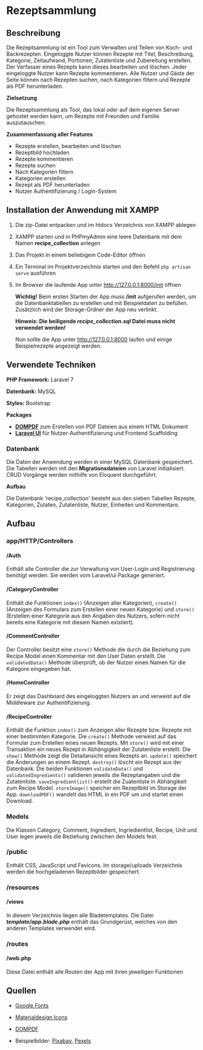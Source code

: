 # Rezeptsammlung

## Beschreibung

Die Rezeptsammlung ist ein Tool zum Verwalten und Teilen von Koch- und Backrezepten. Eingeloggte Nutzer können Rezepte mit Titel, Beschreibung, Kategorie, Zeitaufwand, Portionen, Zutatenliste und Zubereitung erstellen. Der Verfasser eines Rezepts kann dieses bearbeiten und löschen. Jeder eingeloggte Nutzer kann Rezepte kommentieren. Alle Nutzer und Gäste der Seite können nach Rezepten suchen, nach Kategorien filtern und Rezepte als PDF herunterladen.

**Zielsetzung**

Die Rezeptsammlung als Tool, das lokal oder auf dem eigenen Server gehostet werden kann, um Rezepte mit Freunden und Familie auszutauschen. 

**Zusammenfassung aller Features**

- Rezepte erstellen, bearbeiten und löschen
- Rezeptbild hochladen
- Rezepte kommentieren
- Rezepte suchen
- Nach Kategorien filtern
- Kategorien erstellen
- Rezept als PDF herunterladen
- Nutzer Authentifizierung / Login-System

## Installation der Anwendung mit XAMPP

1. Die zip-Datei entpacken und im htdocs Verzeichnis von XAMPP ablegen

2. XAMPP starten und in PHPmyAdmin eine leere Datenbank mit dem Namen **recipe_collection** anlegen

3. Das Projekt in einem beliebigem Code-Editor öffnen

4. Ein Terminal im Projektverzeichnis starten und den Befehl ``php artisan serve`` ausführen

5. Im Browser die laufende App unter http://127.0.0.1:8000/init öffnen

   **Wichtig!** Beim ersten Starten der App muss **/init** aufgerufen werden, um die Datenbanktabellen zu erstellen und mit Beispieldaten zu befüllen. Zusätzlich wird der Storage-Ordner der App neu verlinkt.

   **Hinweis: Die beiligende *recipe_collection.sql* Datei muss nicht verwendet werden!**

   Nun sollte die App unter http://127.0.0.1:8000 laufen und einige Beispielrezepte angezeigt werden.

## Verwendete Techniken

**PHP Framework:** Laravel 7

**Datenbank:** MySQL

**Styles:** Bootstrap

**Packages**

- [**DOMPDF**](https://github.com/barryvdh/laravel-dompdf) zum Erstellen von PDF Dateien aus einem HTML Dokument
- [**Laravel UI**](https://github.com/laravel/ui) für Nutzer-Authentifizierung  und Frontend Scaffolding

### Datenbank

Die Daten der Anwendung werden in einer MySQL Datenbank gespeichert. Die Tabellen werden mit den **Migrationsdateien** von Laravel initialisiert. CRUD Vorgänge werden mithilfe von Eloquent durchgeführt. 

**Aufbau**

Die Datenbank 'recipe_collection' besteht aus den sieben Tabellen Rezepte, Kategorien, Zutaten, Zutatenliste, Nutzer, Einheiten und Kommentare. 

## Aufbau

### app/HTTP/Controllers

#### /Auth

Enthält alle Controller die zur Verwaltung von User-Login und Registrierung benötigt werden. Sie werden vom Laravel/ui Package generiert.

#### /CategoryController

Enthält die Funktionen ``index()`` (Anzeigen aller Kategorien), ```create()``` (Anzeigen des Formulars zum Erstellen einer neuen Kategorie) und ``store()`` (Erstellen einer Kategorie aus den Angaben des Nutzers, sofern nicht bereits eine Kategorie mit diesem Namen existiert).

#### /CommentController

Der Controller besitzt eine ``store()`` Methode die durch die Beziehung zum Recipe Model einen Kommentar mit den User Daten erstellt. Die ``validatedData()`` Methode überprüft, ob der Nutzer einen Namen für die Kategore eingegeben hat.

#### /HomeController

Er zeigt das Dashboard des eingeloggten Nutzers an und verweist auf die Middleware zur Authentifizierung.

#### /RecipeController

Enthält die Funktion ``index()`` zum Anzeigen aller Rezepte bzw. Rezepte mit einer bestimmten Kategorie. Die ``create()`` Methode verweist auf das Formular zum Erstellen eines neuen Rezepts. Mit ``store()`` wird mit einer Transaktion ein neues Rezept in Abhängigkeit der Zutatenliste erstellt. Die ``show()`` Methode zeigt die Detailansicht eines Rezepts an. ``update()`` speichert die Änderungen an einem Rezept. ``destroy()`` löscht ein Rezept aus der Datenbank. Die beiden Funktionen ``validateData()`` und ``validatedIngredients()`` validieren jeweils die Rezeptangaben und die Zutatenliste. ``saveIngredientlist()`` erstellt die Zuatenliste in Abhängikeit zum Recipe Model. ``storeImage()`` speicher ein Rezeptbild im Storage der App. ``downloadPDF()`` wandelt das HTML in ein PDF um und startet einen Download.

### Models

Die Klassen Category, Comment, Ingredient, Ingriedientlist, Recipe, Unit und User legen jeweils die Beziehung zwischen den Models fest.

### /public

Enthält CSS, JavaScript und Favicons. Im storage/uploads Verzeichnis werden die hochgeladenen Rezeptbilder gespeichert.

### /resources

#### /views

In diesem Verzeichnis liegen alle Bladetemplates. Die Datei ***template/app.blade.php*** enthält das Grundgerüst, welches von den anderen Templates verwendet wird. 

### /routes

#### /web.php

Diese Datei enthält alle Routen der App mit ihren jeweiligen Funktionen 

## Quellen

- [Google Fonts](https://fonts.google.com)

- [Materialdesign Icons](https://material.io/resources/icons/?style=baseline)

- [DOMPDF](https://github.com/barryvdh/laravel-dompdf) 

- Beispielbilder: [Pixabay](https://pixabay.com/de/), [Pexels](https://www.pexels.com/de-de/)
